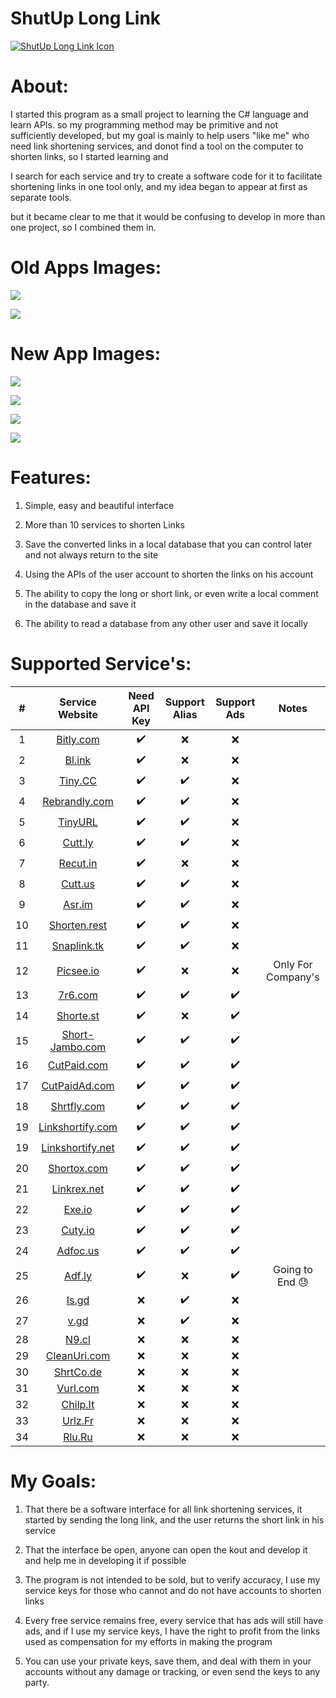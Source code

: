 ShutUp Long Link
=============

[![ShutUp Long Link Icon](https://i.imgur.com/W5ZXM3z.png "ShutUp Long Link Icon")](https://i.imgur.com/W5ZXM3z.png "ShutUp Long Link Icon")



About:
=============

I started this program as a small project to learning  the C# language and learn APIs.
so my programming method may be primitive and not sufficiently developed, 
but my goal is mainly to help users "like me" who need link shortening services, 
and donot find a tool on the computer to shorten links, so I started learning and 

I search for each service and try to create a software code for it to facilitate shortening links in one tool only, and my idea began to appear at first as separate tools.

but it became clear to me that it would be confusing to develop in more than one project, so I combined them in.

Old Apps Images:
=============

[![](https://i.imgur.com/l2EIhCK.png)](https://i.imgur.com/l2EIhCK.png)

[![](https://i.imgur.com/xe39mn2.png)](https://i.imgur.com/xe39mn2.png)

New App Images:
=============

[![](https://i.imgur.com/Wg2xzgH.png)](https://i.imgur.com/Wg2xzgH.png)

[![](https://i.imgur.com/4j6wVje.png)](https://i.imgur.com/4j6wVje.png)

[![](https://i.imgur.com/JnLcsfJ.png)](https://i.imgur.com/JnLcsfJ.png)

[![](https://i.imgur.com/MpbreRP.png)](https://i.imgur.com/MpbreRP.png)


Features:
=============
1. Simple, easy and beautiful interface

2. More than 10 services to shorten Links

3. Save the converted links in a local database that you can control later and not always return to the site

4. Using the APIs of the user account to shorten the links on his account

5. The ability to copy the long or short link, or even write a local comment in the database and save it

6. The ability to read a database from any other user and save it locally

Supported Service's:
=============

| # | Service Website |Need API Key |Support Alias|Support Ads|Notes|
|:--------:|:----------:|:--------:|:-------:|:-------:|:-------:|
| 1 | [Bitly.com](https://bitly.com) |        ✔️     | ❌ |❌||
| 2 | [Bl.ink](https://www.bl.ink) |✔️| ❌ |❌||
| 3 | [Tiny.CC](https://tiny.cc) | ✔️| ✔️ |❌||
| 4 | [Rebrandly.com](https://www.rebrandly.com) | ✔️|✔️|❌||
| 5 | [TinyURL](https://tinyurl.com) | ✔️|✔️|❌||
| 6 | [Cutt.ly](https://cutt.ly) | ✔️|✔️|❌||
| 7 | [Recut.in](https://recut.in) | ✔️|❌|❌||
| 8 | [Cutt.us](https://cutt.us) | ✔️|✔️|❌||
| 9 | [Asr.im](https://asr.im) | ✔️|✔️|❌||
| 10 |[Shorten.rest](https://www.shorten.rest) | ✔️|✔️|❌||
| 11 |[Snaplink.tk](https://snaplink.tk) | ✔️|✔️|❌||
| 12 |[Picsee.io](https://picsee.io/en) | ✔️|❌|❌|Only For Company's |
| 13 |[7r6.com](https://7r6.com) | ✔️|✔️|✔️||
| 14 |[Shorte.st](https://shorte.st) | ✔️|❌|✔️||
| 15 |[Short-Jambo.com](https://short-jambo.com) | ✔️|✔️|✔️||
| 16 |[CutPaid.com](https://cutpaid.com) | ✔️|✔️|✔️||
| 17 |[CutPaidAd.com](https://cutpaidad.com) | ✔️|✔️|✔️||
| 18 |[Shrtfly.com](https://shrtfly.com) | ✔️|✔️|✔️||
| 19 |[Linkshortify.com](https://linkshortify.com) | ✔️|✔️|✔️||
| 19 |[Linkshortify.net](https://linkshortify.net) | ✔️|✔️|✔️||
| 20 |[Shortox.com](https://shortox.com) | ✔️|✔️|✔️||
| 21 |[Linkrex.net](https://linkrex.net) | ✔️|✔️|✔️||
| 22 |[Exe.io](https://exe.io) | ✔️|✔️|✔️||
| 23 |[Cuty.io](https://cuty.io) | ✔️|✔️|✔️||
| 24 |[Adfoc.us](https://adfoc.us) | ✔️|✔️|✔️||
| 25 |[Adf.ly](https://adf.ly) | ✔️|❌|✔️|Going to End 😓|
| 26 |[Is.gd](https://is.gd) |❌|✔️|❌||
| 27 |[v.gd](https://v.gd) |❌|✔️|❌||
| 28 |[N9.cl](https://n9.cl/en) |❌|❌|❌||
| 29 |[CleanUri.com](https://cleanuri.com) |❌|❌|❌||
| 30 |[ShrtCo.de](https://shrtco.de) |❌|❌|❌||
| 31 |[Vurl.com](https://vurl.com) |❌|❌|❌||
| 32 |[Chilp.It](http://chilp.it) |❌|❌|❌||
| 33 |[Urlz.Fr](https://urlz.fr) |❌|❌|❌||
| 34 |[Rlu.Ru](http://rlu.ru) |❌|❌|❌||

My Goals:
=============

1. That there be a software interface for all link shortening services, it started by sending the long link, and the user returns the short link in his service

2. That the interface be open, anyone can open the kout and develop it and help me in developing it if possible

4. The program is not intended to be sold, but to verify accuracy, I use my service keys for those who cannot and do not have accounts to shorten links

5. Every free service remains free, every service that has ads will still have ads, and if I use my service keys, I have the right to profit from the links used as compensation for my efforts in making the program

6. You can use your private keys, save them, and deal with them in your accounts without any damage or tracking, or even send the keys to any party.
